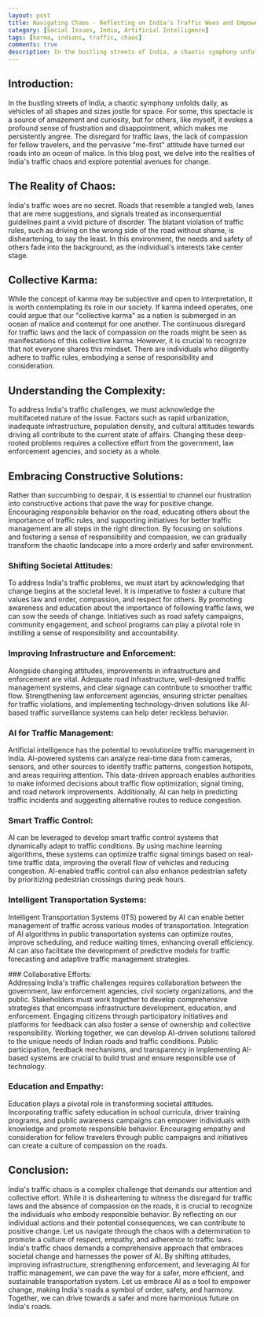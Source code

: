 ```yaml
---
layout: post
title: Navigating Chaos - Reflecting on India's Traffic Woes and Empowering Change on India's Road with AI
category: [Social Issues, India, Artificial Intelligence]
tags: [karma, indians, traffic, chaos]
comments: true
description: In the bustling streets of India, a chaotic symphony unfolds daily, as vehicles of all shapes and sizes jostle for space. For some, this spectacle is a source of amazement and curiosity, but for others, like myself, it evokes a profound sense of frustration and disappointment, which makes me persistently angry. The disregard for traffic laws, the lack of compassion for fellow travelers, and the pervasive "me-first" attitude have turned our roads into an ocean of malice. In this blog post, we delve into the realities of India's traffic chaos and explore potential avenues for change including use of Artificial Intelligence (AI).
---
```



## Introduction:
In the bustling streets of India, a chaotic symphony unfolds daily, as vehicles of all shapes and sizes jostle for space. For some, this spectacle is a source of amazement and curiosity, but for others, like myself, it evokes a profound sense of frustration and disappointment, which makes me persistently angree. The disregard for traffic laws, the lack of compassion for fellow travelers, and the pervasive "me-first" attitude have turned our roads into an ocean of malice. In this blog post, we delve into the realities of India's traffic chaos and explore potential avenues for change.

## The Reality of Chaos:  
India's traffic woes are no secret. Roads that resemble a tangled web, lanes that are mere suggestions, and signals treated as inconsequential guidelines paint a vivid picture of disorder. The blatant violation of traffic rules, such as driving on the wrong side of the road without shame, is disheartening, to say the least. In this environment, the needs and safety of others fade into the background, as the individual's interests take center stage.

## Collective Karma:
While the concept of karma may be subjective and open to interpretation, it is worth contemplating its role in our society. If karma indeed operates, one could argue that our "collective karma" as a nation is submerged in an ocean of malice and contempt for one another. The continuous disregard for traffic laws and the lack of compassion on the roads might be seen as manifestations of this collective karma. However, it is crucial to recognize that not everyone shares this mindset. There are individuals who diligently adhere to traffic rules, embodying a sense of responsibility and consideration.

## Understanding the Complexity:
To address India's traffic challenges, we must acknowledge the multifaceted nature of the issue. Factors such as rapid urbanization, inadequate infrastructure, population density, and cultural attitudes towards driving all contribute to the current state of affairs. Changing these deep-rooted problems requires a collective effort from the government, law enforcement agencies, and society as a whole.

## Embracing Constructive Solutions:
Rather than succumbing to despair, it is essential to channel our frustration into constructive actions that pave the way for positive change. Encouraging responsible behavior on the road, educating others about the importance of traffic rules, and supporting initiatives for better traffic management are all steps in the right direction. By focusing on solutions and fostering a sense of responsibility and compassion, we can gradually transform the chaotic landscape into a more orderly and safer environment.

### Shifting Societal Attitudes: 
To address India's traffic problems, we must start by acknowledging that change begins at the societal level. It is imperative to foster a culture that values law and order, compassion, and respect for others. By promoting awareness and education about the importance of following traffic laws, we can sow the seeds of change. Initiatives such as road safety campaigns, community engagement, and school programs can play a pivotal role in instilling a sense of responsibility and accountability.

### Improving Infrastructure and Enforcement:  
Alongside changing attitudes, improvements in infrastructure and enforcement are vital. Adequate road infrastructure, well-designed traffic management systems, and clear signage can contribute to smoother traffic flow. Strengthening law enforcement agencies, ensuring stricter penalties for traffic violations, and implementing technology-driven solutions like AI-based traffic surveillance systems can help deter reckless behavior.

### AI for Traffic Management:  
Artificial intelligence has the potential to revolutionize traffic management in India. AI-powered systems can analyze real-time data from cameras, sensors, and other sources to identify traffic patterns, congestion hotspots, and areas requiring attention. This data-driven approach enables authorities to make informed decisions about traffic flow optimization, signal timing, and road network improvements. Additionally, AI can help in predicting traffic incidents and suggesting alternative routes to reduce congestion.

### Smart Traffic Control:  
AI can be leveraged to develop smart traffic control systems that dynamically adapt to traffic conditions. By using machine learning algorithms, these systems can optimize traffic signal timings based on real-time traffic data, improving the overall flow of vehicles and reducing congestion. AI-enabled traffic control can also enhance pedestrian safety by prioritizing pedestrian crossings during peak hours.

### Intelligent Transportation Systems:  
Intelligent Transportation Systems (ITS) powered by AI can enable better management of traffic across various modes of transportation. Integration of AI algorithms in public transportation systems can optimize routes, improve scheduling, and reduce waiting times, enhancing overall efficiency. AI can also facilitate the development of predictive models for traffic forecasting and adaptive traffic management strategies.

### Collaborative Efforts:  
Addressing India's traffic challenges requires collaboration between the government, law enforcement agencies, civil society organizations, and the public. Stakeholders must work together to develop comprehensive strategies that encompass infrastructure development, education, and enforcement. Engaging citizens through participatory initiatives and platforms for feedback can also foster a sense of ownership and collective responsibility. Working together, we can develop AI-driven solutions tailored to the unique needs of Indian roads and traffic conditions. Public participation, feedback mechanisms, and transparency in implementing AI-based systems are crucial to build trust and ensure responsible use of technology.

### Education and Empathy:
Education plays a pivotal role in transforming societal attitudes. Incorporating traffic safety education in school curricula, driver training programs, and public awareness campaigns can empower individuals with knowledge and promote responsible behavior. Encouraging empathy and consideration for fellow travelers through public campaigns and initiatives can create a culture of compassion on the roads.

## Conclusion:
India's traffic chaos is a complex challenge that demands our attention and collective effort. While it is disheartening to witness the disregard for traffic laws and the absence of compassion on the roads, it is crucial to recognize the individuals who embody responsible behavior. By reflecting on our individual actions and their potential consequences, we can contribute to positive change. Let us navigate through the chaos with a determination to promote a culture of respect, empathy, and adherence to traffic laws. India's traffic chaos demands a comprehensive approach that embraces societal change and harnesses the power of AI. By shifting attitudes, improving infrastructure, strengthening enforcement, and leveraging AI for traffic management, we can pave the way for a safer, more efficient, and sustainable transportation system. Let us embrace AI as a tool to empower change, making India's roads a symbol of order, safety, and harmony. Together, we can drive towards a safer and more harmonious future on India's roads.